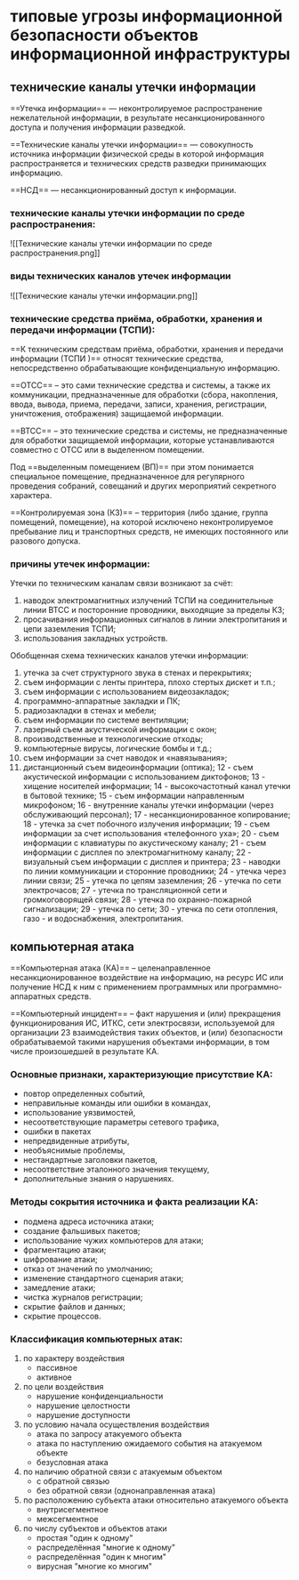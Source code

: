 # типовые угрозы информационной безопасности объектов информационной инфраструктуры

## технические каналы утечки информации


==Утечка информации== — неконтролируемое распространение нежелательной информации, в результате несанкционированного доступа и получения информации разведкой.

==Технические каналы утечки информации== — совокупность источника информации физической среды в которой информация распространяется и технических средств разведки принимающих информацию.

==НСД== — несанкционированный доступ к информации.

### технические каналы утечки информации по среде распространения:

![[Технические каналы утечки информации по среде распространения.png]]

### виды технических каналов утечек информации

![[Технические каналы утечки информации.png]]

### технические средства приёма, обработки, хранения и передачи информации (ТСПИ):

==К техническим средствам приёма, обработки, хранения и передачи информации (ТСПИ )== относят технические средства, непосредственно обрабатывающие конфиденциальную информацию.

==ОТСС== – это сами технические средства и системы, а также их коммуникации, предназначенные для обработки (сбора, накопления, ввода, вывода, приема, передачи, записи, хранения, регистрации, уничтожения, отображения) защищаемой информации.

==ВТСС== – это технические средства и системы, не предназначенные для обработки защищаемой информации, которые устанавливаются совместно с ОТСС или в выделенном помещении.

Под ==выделенным помещением (ВП)== при этом понимается специальное помещение, предназначенное для регулярного проведения собраний, совещаний и других мероприятий секретного характера. 

==Контролируемая зона (КЗ)== – территория (либо здание, группа помещений, помещение), на которой исключено неконтролируемое пребывание лиц и транспортных средств, не имеющих постоянного или разового допуска.

### причины утечек информации:

Утечки по техническим каналам связи возникают за счёт:
1. наводок электромагнитных излучений ТСПИ на соединительные линии ВТСС и посторонние проводники, выходящие за пределы КЗ;
2. просачивания информационных сигналов в линии электропитания и цепи заземления ТСПИ;
3. использования закладных устройств.

Обобщенная схема технических каналов утечки информации:

1. утечка за счет структурного звука в стенах и перекрытиях;
2. съем информации с ленты принтера, плохо стертых дискет и т.п.;
3. съем информации с использованием видеозакладок;
4. программно-аппаратные закладки и ПК;
5. радиозакладки в стенах и мебели;
6. съем информации по системе вентиляции;
7. лазерный съем акустической информации с окон;
8. производственные и технологические отходы;
9. компьютерные вирусы, логические бомбы и т.д.;
10. съем информации за счет наводок и «навязывания»;
11. дистанционный съем видеоинформации (оптика); 12 - съем акустической информации с использованием диктофонов; 13 - хищение носителей информации; 14 - высокочастотный канал утечки в бытовой технике; 15 - съем информации направленным микрофоном; 16 - внутренние каналы утечки информации (через обслуживающий персонал); 17 - несанкционированное копирование; 18 - утечка за счет побочного излучения информации; 19 - съем информации за счет использования «телефонного уха»; 20 - съем информации с клавиатуры по акустическому каналу; 21 - съем информации с дисплея по электромагнитному каналу; 22 - визуальный съем информации с дисплея и принтера; 23 - наводки по линии коммуникации и сторонние проводники; 24 - утечка через линии связи; 25 - утечка по цепям заземления; 26 - утечка по сети электрочасов; 27 - утечка по трансляционной сети и громкоговорящей связи; 28 - утечка по охранно-пожарной сигнализации; 29 - утечка по сети; 30 - утечка по сети отопления, газо - и водоснабжения, электропитания.

## компьютерная атака


==Компьютерная атака (КА)== – целенаправленное несанкционированное воздействие на информацию, на ресурс ИС или получение НСД к ним с применением программных или программно-аппаратных средств.

==Компьютерный инцидент== – факт нарушения и (или) прекращения функционирования ИС, ИТКС, сети электросвязи, используемой для организации 23 взаимодействия таких объектов, и (или) безопасности обрабатываемой такими нарушения объектами информации, в том числе произошедшей в результате КА.

### Основные признаки, характеризующие присутствие КА:

-  повтор определенных событий,
- неправильные команды или ошибки в командах,
- использование уязвимостей,
- несоответствующие параметры сетевого трафика, 
- ошибки в пакетах
- непредвиденные атрибуты,
- необъяснимые проблемы,
- нестандартные заголовки пакетов,
- несоответствие эталонного значения текущему,
- дополнительные знания о нарушениях.

### Методы сокрытия источника и факта реализации КА:

- подмена адреса источника атаки;
- создание фальшивых пакетов;
- использование чужих компьютеров для атаки;
- фрагментацию атаки;
- шифрование атаки;
- отказ от значений по умолчанию;
- изменение стандартного сценария атаки;
- замедление атаки;
- чистка журналов регистрации;
- скрытие файлов и данных;
- скрытие процессов.

### Классификация компьютерных атак:

1. по характеру воздействия
	- пассивное
	- активное
2. по цели воздействия
	- нарушение конфиденциальности
	- нарушение целостности
	- нарушение доступности
3. по условию начала осуществления воздействия
	- атака по запросу атакуемого объекта
	- атака по наступлению ожидаемого события на атакуемом объекте
	- безусловная атака
4. по наличию обратной связи с атакуемым объектом
	- с обратной связью
	- без обратной связи (однонаправленная атака)
5. по расположению субъекта атаки относительно атакуемого объекта
	- внутрисегментное
	- межсегментное
6. по числу субъектов и объектов атаки
	- простая "один к одному"
	- распределённая "многие к одному"
	- распределённая "один к многим"
	- вирусная "многие ко многим"
